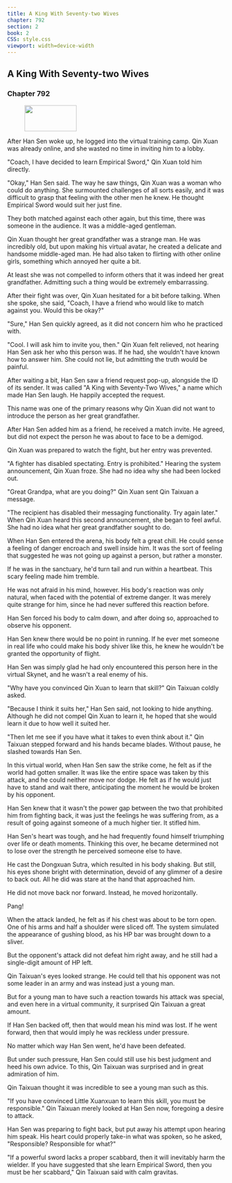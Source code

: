```yaml
---
title: A King With Seventy-two Wives
chapter: 792
section: 2
book: 2
CSS: style.css
viewport: width=device-width
---
```


## A King With Seventy-two Wives

### Chapter 792

<figure>
	<img src="../Images/gem.gif" alt="" id="gem" width="120" height="60" />
</figure>

After Han Sen woke up, he logged into the virtual training camp. Qin Xuan was already online, and she wasted no time in inviting him to a lobby.

"Coach, I have decided to learn Empirical Sword," Qin Xuan told him directly.

"Okay," Han Sen said. The way he saw things, Qin Xuan was a woman who could do anything. She surmounted challenges of all sorts easily, and it was difficult to grasp that feeling with the other men he knew. He thought Empirical Sword would suit her just fine.

They both matched against each other again, but this time, there was someone in the audience. It was a middle-aged gentleman.

Qin Xuan thought her great grandfather was a strange man. He was incredibly old, but upon making his virtual avatar, he created a delicate and handsome middle-aged man. He had also taken to flirting with other online girls, something which annoyed her quite a bit.

At least she was not compelled to inform others that it was indeed her great grandfather. Admitting such a thing would be extremely embarrassing.

After their fight was over, Qin Xuan hesitated for a bit before talking. When she spoke, she said, "Coach, I have a friend who would like to match against you. Would this be okay?"

"Sure," Han Sen quickly agreed, as it did not concern him who he practiced with.

"Cool. I will ask him to invite you, then." Qin Xuan felt relieved, not hearing Han Sen ask her who this person was. If he had, she wouldn't have known how to answer him. She could not lie, but admitting the truth would be painful.

After waiting a bit, Han Sen saw a friend request pop-up, alongside the ID of its sender. It was called "A King with Seventy-Two Wives," a name which made Han Sen laugh. He happily accepted the request.

This name was one of the primary reasons why Qin Xuan did not want to introduce the person as her great grandfather.

After Han Sen added him as a friend, he received a match invite. He agreed, but did not expect the person he was about to face to be a demigod.

Qin Xuan was prepared to watch the fight, but her entry was prevented.

"A fighter has disabled spectating. Entry is prohibited." Hearing the system announcement, Qin Xuan froze. She had no idea why she had been locked out.

"Great Grandpa, what are you doing?" Qin Xuan sent Qin Taixuan a message.

"The recipient has disabled their messaging functionality. Try again later." When Qin Xuan heard this second announcement, she began to feel awful. She had no idea what her great grandfather sought to do.

When Han Sen entered the arena, his body felt a great chill. He could sense a feeling of danger encroach and swell inside him. It was the sort of feeling that suggested he was not going up against a person, but rather a monster.

If he was in the sanctuary, he'd turn tail and run within a heartbeat. This scary feeling made him tremble.

He was not afraid in his mind, however. His body's reaction was only natural, when faced with the potential of extreme danger. It was merely quite strange for him, since he had never suffered this reaction before.

Han Sen forced his body to calm down, and after doing so, approached to observe his opponent.

Han Sen knew there would be no point in running. If he ever met someone in real life who could make his body shiver like this, he knew he wouldn't be granted the opportunity of flight.

Han Sen was simply glad he had only encountered this person here in the virtual Skynet, and he wasn't a real enemy of his.

"Why have you convinced Qin Xuan to learn that skill?" Qin Taixuan coldly asked.

"Because I think it suits her," Han Sen said, not looking to hide anything. Although he did not compel Qin Xuan to learn it, he hoped that she would learn it due to how well it suited her.

"Then let me see if you have what it takes to even think about it." Qin Taixuan stepped forward and his hands became blades. Without pause, he slashed towards Han Sen.

In this virtual world, when Han Sen saw the strike come, he felt as if the world had gotten smaller. It was like the entire space was taken by this attack, and he could neither move nor dodge. He felt as if he would just have to stand and wait there, anticipating the moment he would be broken by his opponent.

Han Sen knew that it wasn't the power gap between the two that prohibited him from fighting back, it was just the feelings he was suffering from, as a result of going against someone of a much higher tier. It stifled him.

Han Sen's heart was tough, and he had frequently found himself triumphing over life or death moments. Thinking this over, he became determined not to lose over the strength he perceived someone else to have.

He cast the Dongxuan Sutra, which resulted in his body shaking. But still, his eyes shone bright with determination, devoid of any glimmer of a desire to back out. All he did was stare at the hand that approached him.

He did not move back nor forward. Instead, he moved horizontally.

Pang!

When the attack landed, he felt as if his chest was about to be torn open. One of his arms and half a shoulder were sliced off. The system simulated the appearance of gushing blood, as his HP bar was brought down to a sliver.

But the opponent's attack did not defeat him right away, and he still had a single-digit amount of HP left.

Qin Taixuan's eyes looked strange. He could tell that his opponent was not some leader in an army and was instead just a young man.

But for a young man to have such a reaction towards his attack was special, and even here in a virtual community, it surprised Qin Taixuan a great amount.

If Han Sen backed off, then that would mean his mind was lost. If he went forward, then that would imply he was reckless under pressure.

No matter which way Han Sen went, he'd have been defeated.

But under such pressure, Han Sen could still use his best judgment and heed his own advice. To this, Qin Taixuan was surprised and in great admiration of him.

Qin Taixuan thought it was incredible to see a young man such as this.

"If you have convinced Little Xuanxuan to learn this skill, you must be responsible." Qin Taixuan merely looked at Han Sen now, foregoing a desire to attack.

Han Sen was preparing to fight back, but put away his attempt upon hearing him speak. His heart could properly take-in what was spoken, so he asked, "Responsible? Responsible for what?"

"If a powerful sword lacks a proper scabbard, then it will inevitably harm the wielder. If you have suggested that she learn Empirical Sword, then you must be her scabbard," Qin Taixuan said with calm gravitas.